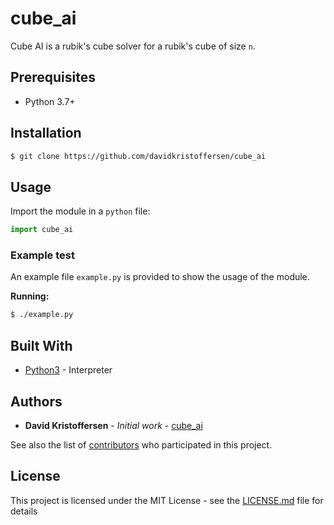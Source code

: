 # cube_ai

Cube AI is a rubik's cube solver for a rubik's cube of size `n`.

## Prerequisites

* Python 3.7+

## Installation

```sh
$ git clone https://github.com/davidkristoffersen/cube_ai
```

## Usage

Import the module in a `python` file:

```python
import cube_ai
```

### Example test

An example file `example.py` is provided to show the usage of the module.

**Running:**

```sh
$ ./example.py
```

## Built With

* [Python3](https://www.python.org/) - Interpreter

## Authors

* **David Kristoffersen** - *Initial work* - [cube_ai](https://github.com/davidkristoffersen)

See also the list of [contributors](https://github.com/davidkristoffersen/cube_ai/blob/master/contributors.md) who participated in this project.

## License

This project is licensed under the MIT License - see the [LICENSE.md](LICENSE.md) file for details

